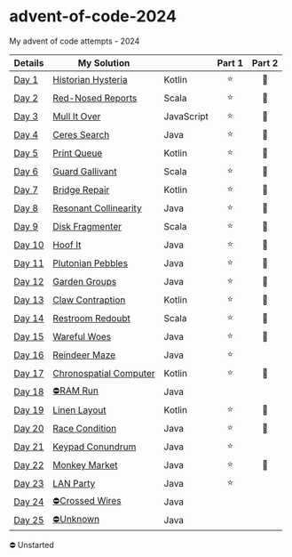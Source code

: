# advent-of-code-2024
My advent of code attempts - 2024

| Details                                        | My Solution                               |            | Part 1 | Part 2 |
|------------------------------------------------|-------------------------------------------|------------|:------:|:------:|
| [Day 1](https://adventofcode.com/2024/day/1)   | [Historian Hysteria](Day01/README.md)     | Kotlin     |   ⭐    |   🌟   |
| [Day 2](https://adventofcode.com/2024/day/2)   | [Red-Nosed Reports](Day02/README.md)      | Scala      |   ⭐    |   🌟   |
| [Day 3](https://adventofcode.com/2024/day/3)   | [Mull It Over](Day03/README.md)           | JavaScript |   ⭐    |   🌟   |
| [Day 4](https://adventofcode.com/2024/day/4)   | [Ceres Search](Day04/README.md)           | Java       |   ⭐    |   🌟   |
| [Day 5](https://adventofcode.com/2024/day/5)   | [Print Queue](Day05/README.md)            | Kotlin     |   ⭐    |   🌟   |
| [Day 6](https://adventofcode.com/2024/day/6)   | [Guard Gallivant](Day06/README.md)        | Scala      |   ⭐    |   🌟   |
| [Day 7](https://adventofcode.com/2024/day/7)   | [Bridge Repair](Day07/README.md)          | Kotlin     |   ⭐    |   🌟   |
| [Day 8](https://adventofcode.com/2024/day/8)   | [Resonant Collinearity](Day08/README.md)  | Java       |   ⭐    |   🌟   |
| [Day 9](https://adventofcode.com/2024/day/9)   | [Disk Fragmenter](Day09/README.md)        | Scala      |   ⭐    |   🌟   |
| [Day 10](https://adventofcode.com/2024/day/10) | [Hoof It](Day10/README.md)                | Java       |   ⭐    |   🌟   |
| [Day 11](https://adventofcode.com/2024/day/11) | [Plutonian Pebbles](Day11/README.md)      | Java       |   ⭐    |   🌟   |
| [Day 12](https://adventofcode.com/2024/day/12) | [Garden Groups](Day12/README.md)          | Java       |   ⭐    |   🌟   |
| [Day 13](https://adventofcode.com/2024/day/13) | [Claw Contraption](Day13/README.md)       | Kotlin     |   ⭐    |   🌟   |
| [Day 14](https://adventofcode.com/2024/day/14) | [Restroom Redoubt](Day14/README.md)       | Scala      |   ⭐    |   🌟   |
| [Day 15](https://adventofcode.com/2024/day/15) | [Wareful Woes](Day15/README.md)           | Java       |   ⭐    |   🌟   |
| [Day 16](https://adventofcode.com/2024/day/16) | [Reindeer Maze](Day16/README.md)          | Java       |   ⭐    |        |
| [Day 17](https://adventofcode.com/2024/day/17) | [Chronospatial Computer](Day17/README.md) | Kotlin     |   ⭐    |   🌟   |
| [Day 18](https://adventofcode.com/2024/day/18) | [⛔RAM Run](Day18/README.md)              | Java       |        |        |
| [Day 19](https://adventofcode.com/2024/day/19) | [Linen Layout](Day19/README.md)           | Kotlin     |   ⭐    |   🌟   |
| [Day 20](https://adventofcode.com/2024/day/20) | [Race Condition](Day20/README.md)         | Java       |   ⭐    |   🌟   |
| [Day 21](https://adventofcode.com/2024/day/21) | [Keypad Conundrum](Day21/README.md)       | Java       |   ⭐    |        |
| [Day 22](https://adventofcode.com/2024/day/22) | [Monkey Market](Day22/README.md)          | Java       |   ⭐    |   🌟   |
| [Day 23](https://adventofcode.com/2024/day/23) | [LAN Party](Day23/README.md)              | Java       |   ⭐    |        |
| [Day 24](https://adventofcode.com/2024/day/24) | [⛔Crossed Wires](Day24/README.md)        | Java       |        |        |
| [Day 25](https://adventofcode.com/2024/day/25) | [⛔Unknown](Day25/README.md)              | Java       |        |        |

⛔ Unstarted